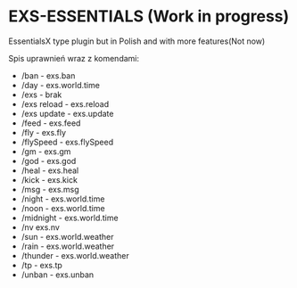 # EXS-ESSENTIALS (Work in progress)

EssentialsX type plugin but in Polish and with more features(Not now)











Spis uprawnień wraz z komendami:
+ /ban - exs.ban
+ /day - exs.world.time
+ /exs - brak
+ /exs reload - exs.reload
+ /exs update - exs.update
+ /feed - exs.feed
+ /fly - exs.fly
+ /flySpeed - exs.flySpeed
+ /gm - exs.gm
+ /god - exs.god
+ /heal - exs.heal
+ /kick - exs.kick
+ /msg - exs.msg
+ /night - exs.world.time
+ /noon - exs.world.time
+ /midnight - exs.world.time
+ /nv exs.nv
+ /sun - exs.world.weather
+ /rain - exs.world.weather
+ /thunder - exs.world.weather
+ /tp - exs.tp
+ /unban - exs.unban
